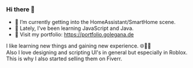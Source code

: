 ### Hi there 👋
- 🔭 I’m currently getting into the HomeAssistant/SmartHome scene.
- 🌱 Lately, I’ve been learning JavaScript and Java.
- 🔗 Visit my portfolio: https://portfolio.golegana.de

I like learning new things and gaining new experience. 🌐🧑‍💻 <br/>
Also I love designing and scripting UI's in general but especially in Roblox. <br/>
This is why I also started selling them on Fiverr. <br/>
<!--
**MrAhmalo/mrahmalo** is a ✨ _special_ ✨ repository because its `README.md` (this file) appears on your GitHub profile.

Here are some ideas to get you started:

- 🔭 I’m currently working on ...
- 🌱 I’m currently learning ...
- 👯 I’m looking to collaborate on ...
- 🤔 I’m looking for help with ...
- 💬 Ask me about ...
- 📫 How to reach me: ...
- 😄 Pronouns: ...
- ⚡ Fun fact: ...
-->
